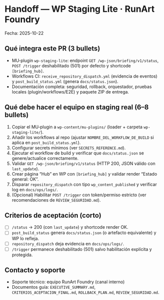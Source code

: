 # Handoff — WP Staging Lite · RunArt Foundry

Fecha: 2025-10-22

## Qué integra este PR (3 bullets)
- MU‑plugin `wp-staging-lite`: endpoint `GET /wp-json/briefing/v1/status`, `POST /trigger` deshabilitado (501) por defecto y shortcode `[briefing_hub]`.
- Workflows CI: `receive_repository_dispatch.yml` (evidencia de eventos) y `post_build_status.yml` (genera `docs/status.json`).
- Documentación completa: seguridad, rollback, orquestador, pruebas locales (plugin/workflows/E2E) y paquete ZIP de entrega.

## Qué debe hacer el equipo en staging real (6–8 bullets)
1. Copiar el MU‑plugin a `wp-content/mu-plugins/` (loader + carpeta `wp-staging-lite/`).
2. Añadir los workflows al repo (ajustar `NOMBRE_DEL_WORKFLOW_DE_BUILD` si aplica en `post_build_status.yml`).
3. Configurar secrets mínimos (ver `SECRETS_REFERENCE.md`).
4. Ejecutar el workflow de build y verificar que `docs/status.json` se genere/actualice correctamente.
5. Validar `GET /wp-json/briefing/v1/status` (HTTP 200, JSON válido con `last_update`).
6. Crear página “Hub” en WP con `[briefing_hub]` y validar render “Estado general: OK”.
7. Disparar `repository_dispatch` con tipo `wp_content_published` y verificar log en `docs/ops/logs/`.
8. (Opcional) Habilitar `POST /trigger` con token/permiso estricto (ver recomendaciones de `REVIEW_SEGURIDAD.md`).

## Criterios de aceptación (corto)
- [ ] `/status` → 200 (con `last_update`) y shortcode render OK.
- [ ] `post_build_status` genera `docs/status.json` (o artefacto equivalente) y WP lo refleja.
- [ ] `repository_dispatch` deja evidencia en `docs/ops/logs/`.
- [ ] `/trigger` permanece deshabilitado (501) salvo habilitación explícita y protegida.

## Contacto y soporte
- Soporte técnico: equipo RunArt Foundry (canal interno) 
- Documentos guía: `EXECUTIVE_SUMMARY.md`, `CRITERIOS_ACEPTACION_FINAL.md`, `ROLLBACK_PLAN.md`, `REVIEW_SEGURIDAD.md`.
